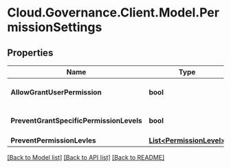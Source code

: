# Cloud.Governance.Client.Model.PermissionSettings
## Properties

Name | Type | Description | Notes
------------ | ------------- | ------------- | -------------
**AllowGrantUserPermission** | **bool** |  | [optional] [default to false]
**PreventGrantSpecificPermissionLevels** | **bool** |  | [optional] [default to false]
**PreventPermissionLevles** | [**List&lt;PermissionLevel&gt;**](PermissionLevel.md) |  | [optional] 

[[Back to Model list]](../README.md#documentation-for-models) [[Back to API list]](../README.md#documentation-for-api-endpoints) [[Back to README]](../README.md)

